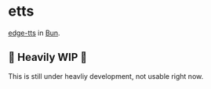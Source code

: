 # etts

[edge-tts](https://github.com/rany2/edge-tts) in [Bun](https://bun.sh).

## 🚧 Heavily WIP 🚧

This is still under heavliy development, not usable right now.
